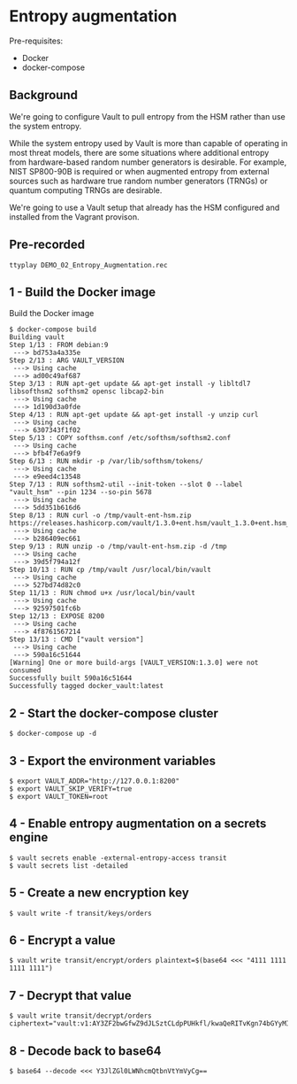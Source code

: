 # Entropy augmentation

Pre-requisites:

* Docker
* docker-compose

## Background

We're going to configure Vault to pull entropy from the HSM rather than use the system entropy. 

While the system entropy used by Vault is more than capable of operating in most threat models, there are some situations where additional entropy from hardware-based random number generators is desirable. For example, NIST SP800-90B is required or when augmented entropy from external sources such as hardware true random number generators (TRNGs) or quantum computing TRNGs are desirable.

We're going to use a Vault setup that already has the HSM configured and installed from the Vagrant provison.

## Pre-recorded

```
ttyplay DEMO_02_Entropy_Augmentation.rec
```

## 1 - Build the Docker image

Build the Docker image

```
$ docker-compose build
Building vault
Step 1/13 : FROM debian:9
 ---> bd753a4a335e
Step 2/13 : ARG VAULT_VERSION
 ---> Using cache
 ---> ad00c49af687
Step 3/13 : RUN apt-get update && apt-get install -y libltdl7 libsofthsm2 softhsm2 opensc libcap2-bin
 ---> Using cache
 ---> 1d190d3a0fde
Step 4/13 : RUN apt-get update && apt-get install -y unzip curl
 ---> Using cache
 ---> 6307343f1f02
Step 5/13 : COPY softhsm.conf /etc/softhsm/softhsm2.conf
 ---> Using cache
 ---> bfb4f7e6a9f9
Step 6/13 : RUN mkdir -p /var/lib/softhsm/tokens/
 ---> Using cache
 ---> e9eed4c13548
Step 7/13 : RUN softhsm2-util --init-token --slot 0 --label "vault_hsm" --pin 1234 --so-pin 5678
 ---> Using cache
 ---> 5dd351b616d6
Step 8/13 : RUN curl -o /tmp/vault-ent-hsm.zip https://releases.hashicorp.com/vault/1.3.0+ent.hsm/vault_1.3.0+ent.hsm_linux_amd64.zip
 ---> Using cache
 ---> b286409ec661
Step 9/13 : RUN unzip -o /tmp/vault-ent-hsm.zip -d /tmp
 ---> Using cache
 ---> 39d5f794a12f
Step 10/13 : RUN cp /tmp/vault /usr/local/bin/vault
 ---> Using cache
 ---> 527bd74d82c0
Step 11/13 : RUN chmod u+x /usr/local/bin/vault
 ---> Using cache
 ---> 92597501fc6b
Step 12/13 : EXPOSE 8200
 ---> Using cache
 ---> 4f8761567214
Step 13/13 : CMD ["vault version"]
 ---> Using cache
 ---> 590a16c51644
[Warning] One or more build-args [VAULT_VERSION:1.3.0] were not consumed
Successfully built 590a16c51644
Successfully tagged docker_vault:latest
```

## 2 - Start the docker-compose cluster

```
$ docker-compose up -d
```

## 3 - Export the environment variables

```
$ export VAULT_ADDR="http://127.0.0.1:8200"
$ export VAULT_SKIP_VERIFY=true
$ export VAULT_TOKEN=root
```

## 4 - Enable entropy augmentation on a secrets engine

```
$ vault secrets enable -external-entropy-access transit
$ vault secrets list -detailed
```

## 5 - Create a new encryption key

```
$ vault write -f transit/keys/orders
```

## 6 - Encrypt a value

```
$ vault write transit/encrypt/orders plaintext=$(base64 <<< "4111 1111 1111 1111")
```

## 7 - Decrypt that value

```
$ vault write transit/decrypt/orders ciphertext="vault:v1:AY3ZF2bwGfwZ9dJLSztCLdpPUHkfl/kwaQeRITvKgn74bGYyMI+n34w1CMO8aeg="
```

## 8 - Decode back to base64

```
$ base64 --decode <<< Y3JlZGl0LWNhcmQtbnVtYmVyCg==
```